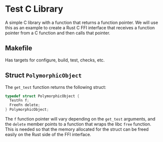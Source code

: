 # Test C Library

A simple C library with a function that returns a function pointer.
We will use this as an example to create a Rust C FFI interface that
receives a function pointer from a C function and then calls that
pointer.

## Makefile

Has targets for configure, build, test, checks, etc.

## Struct `PolymorphicObject`

The `get_test` function returns the following struct:

```c
typedef struct PolymorphicObject {
  TestFn f;
  FreeFn delete;
} PolymorphicObject;
```

The `f` function pointer will vary depending on the `get_test` arguments,
and the `delete` member points to a function that wraps the libc `free`
function. This is needed so that the memory allocated for the struct can
be freed easily on the Rust side of the FFI interface.
